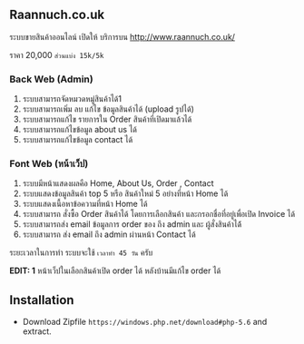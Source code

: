 ## **Raannuch.co.uk**
ระบบขายสินค้าออนไลน์ เปิดให้ บริการบน http://www.raannuch.co.uk/

ราคา 20,000 `ส่วนแบ่ง 15k/5k` 


### Back Web (Admin)
1. ระบบสามารถจัดหมวดหมู่สินค้าได้1
2. ระบบสามารถเพิ่ม ลบ แก้ไข ข้อมูลสินค้าได้ (upload รูปได้)
3. ระบบสามารถแก้ไข รายการใน Order สินค้าที่เปิดมาแล้วได้
4. ระบบสามารถแก้ไขข้อมูล about us ได้
5. ระบบสามารถแก้ไขข้อมูล contact ได้

### Font Web (หน้าเว็ป)
1. ระบบมีหน้าแสดงผลคือ Home, About Us,  Order , Contact
2. ระบบแสดงข้อมูลสินค้า top 5 หรือ สินค้าใหม่ 5 อย่างที่หน้า Home ได้
3. ระบบแสดงเนื้อหาข้อความที่หน้า Home ได้
4. ระบบสามารถ สั่งซื้อ Order สินค้าได้ โดยการเลือกสินค้า และกรอกชื่อที่อยู่เพื่อเปิด Invoice ได้
5. ระบบสามารถส่ง email ข้อมูลการ order ของ ถึง admin และ ผู้สั่งสินค้าได้้
6. ระบบสามารถ ส่ง email ถึง admin ผ่านหน้า Contact ได้


ระยะเวลาในการทำ ระบบจะใช้ `เวลาทำ 45 วัน` ครับ

**EDIT: 1**
หน้าเว็ปในเลือกสินค้าเปิด order ได้ หลังบ้านมีแก้ไข order ได้

## Installation
- Download Zipfile `https://windows.php.net/download#php-5.6` and extract.
